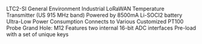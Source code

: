 LTC2-SI General Environment Industrial LoRaWAN Temperature Transmitter (US 915 MHz band)
Powered by 8500mA Li-SOCI2 battery
Ultra-Low Power Consumption
Connects to Various Customized PT100 Probe
Grand Hole: M12
Features two internal 16-bit ADC interfaces
Pre-load with a set of unique keys
